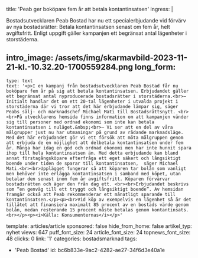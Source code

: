 title: 'Peab ger boköpare fem år att betala kontantinsatsen'
ingress: |
  <p>Bostadsutvecklaren Peab Bostad har nu ett specialerbjudande vid förvärv av nya bostadsrätter: Betala kontantinsatsen senast om fem år, helt avgiftsfritt. Enligt uppgift gäller kampanjen ett begränsat antal lägenheter i storstäderna.
  </p>
  
intro_image: /assets/img/skarmavbild-2023-11-21-kl.-10.32.20-1700559284.png
long_form:
  -
    type: text
    text: '<p>I en kampanj från bostadsutvecklaren Peab Bostad får nu boköpare fem år på sig att betala kontantinsatsen. Erbjudandet gäller ett begränsat antal nyproducerade bostadsrätter i storstäderna.<br>– Initialt handlar det om ett 20-tal lägenheter i utvalda projekt i storstäderna där vi tror att det här erbjudande lämpar sig, säger Peabs sälj- och marknadschef Michael Mati till Bostadsrättsnytt. <br><br>På utvecklarens hemsida finns information om att kampanjen vänder sig till personer med ordnad ekonomi som inte kan betala kontantinsatsen i nuläget.&nbsp;<br>– Vi ser att en del av våra målgrupper just nu har utmaningar på grund av rådande marknadsläge. Med det här erbjudandet gör vi ett försök att möta målgruppen genom att erbjuda de en möjlighet att delbetala kontantinsatsen under fem år. Många har idag en god och ordnad ekonomi men har inte hunnit spara ihop till hela kontantinsatsen än. Med detta erbjudande kan bland annat förstagångsköpare efterfråga ett eget säkert och långsiktigt boende under tiden de sparar till kontantinsatsen,  säger Michael Mati.<br><br>Upplägget fungerar så att köparen tar bolån som vanligt men behöver inte erlägga kontantinsatsen i samband med köpet, utan betalar den senast inom fem år avgiftsfritt. Köparen förvärvar bostadsrätten och äger den från dag ett. <br><br>Erbjudandet beskrivs som “en genväg till ett tryggt och långsiktigt boende”. Av hemsidan framgår också att Peab rekommenderar ett månatligt sparande till kontantinsatsen.</p><p><br>Vid köp av exempelvis en lägenhet så är det tillåtet att finansiera maximalt 85 procent av en bostads värde genom bolån, medan resterande 15 procent måste betalas genom kontantinsats.<br></p><p><i>Källa: Konsumenternas</i></p>'
template: articles/article
sponsored: false
hide_from_home: false
artikel_typ: nyhet
views: 647
puff_font_size: 24
article_font_size: 24
topnews_font_size: 48
clicks: 0
link: '1'
categories: bostadsmarknad
tags:
  - 'Peab Bostad'
id: bc6b833e-9ac2-4282-ae27-34f6d3e40a1e
